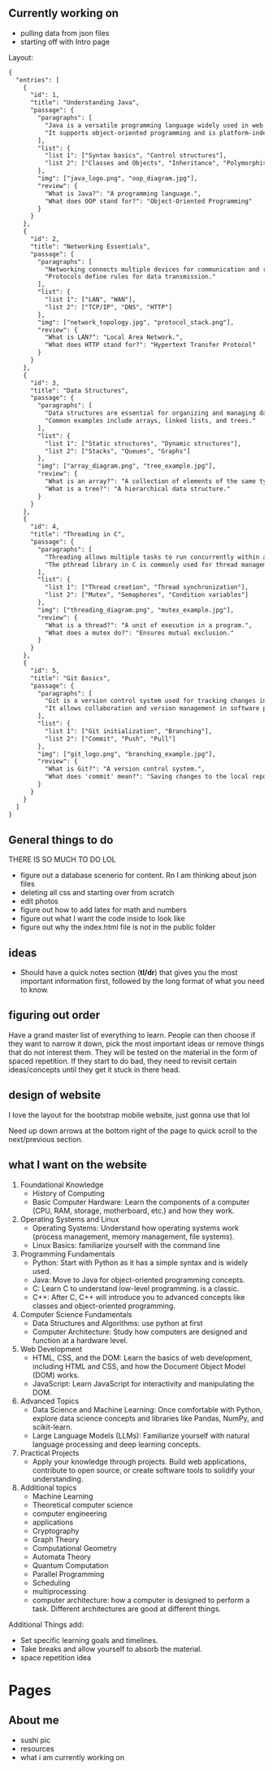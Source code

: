 ## Currently working on

- pulling data from json files
- starting off with Intro page


Layout:

```txt
{
  "entries": [
    {
      "id": 1,
      "title": "Understanding Java",
      "passage": {
        "paragraphs": [
          "Java is a versatile programming language widely used in web and application development.",
          "It supports object-oriented programming and is platform-independent."
        ],
        "list": {
          "list 1": ["Syntax basics", "Control structures"],
          "list 2": ["Classes and Objects", "Inheritance", "Polymorphism"]
        },
        "img": ["java_logo.png", "oop_diagram.jpg"],
        "review": {
          "What is Java?": "A programming language.",
          "What does OOP stand for?": "Object-Oriented Programming"
        }
      }
    },
    {
      "id": 2,
      "title": "Networking Essentials",
      "passage": {
        "paragraphs": [
          "Networking connects multiple devices for communication and resource sharing.",
          "Protocols define rules for data transmission."
        ],
        "list": {
          "list 1": ["LAN", "WAN"],
          "list 2": ["TCP/IP", "DNS", "HTTP"]
        },
        "img": ["network_topology.jpg", "protocol_stack.png"],
        "review": {
          "What is LAN?": "Local Area Network.",
          "What does HTTP stand for?": "Hypertext Transfer Protocol"
        }
      }
    },
    {
      "id": 3,
      "title": "Data Structures",
      "passage": {
        "paragraphs": [
          "Data structures are essential for organizing and managing data efficiently.",
          "Common examples include arrays, linked lists, and trees."
        ],
        "list": {
          "list 1": ["Static structures", "Dynamic structures"],
          "list 2": ["Stacks", "Queues", "Graphs"]
        },
        "img": ["array_diagram.png", "tree_example.jpg"],
        "review": {
          "What is an array?": "A collection of elements of the same type.",
          "What is a tree?": "A hierarchical data structure."
        }
      }
    },
    {
      "id": 4,
      "title": "Threading in C",
      "passage": {
        "paragraphs": [
          "Threading allows multiple tasks to run concurrently within a program.",
          "The pthread library in C is commonly used for thread management."
        ],
        "list": {
          "list 1": ["Thread creation", "Thread synchronization"],
          "list 2": ["Mutex", "Semaphores", "Condition variables"]
        },
        "img": ["threading_diagram.png", "mutex_example.jpg"],
        "review": {
          "What is a thread?": "A unit of execution in a program.",
          "What does a mutex do?": "Ensures mutual exclusion."
        }
      }
    },
    {
      "id": 5,
      "title": "Git Basics",
      "passage": {
        "paragraphs": [
          "Git is a version control system used for tracking changes in source code.",
          "It allows collaboration and version management in software projects."
        ],
        "list": {
          "list 1": ["Git initialization", "Branching"],
          "list 2": ["Commit", "Push", "Pull"]
        },
        "img": ["git_logo.png", "branching_example.jpg"],
        "review": {
          "What is Git?": "A version control system.",
          "What does 'commit' mean?": "Saving changes to the local repository."
        }
      }
    }
  ]
}


```

## General things to do

THERE IS SO MUCH TO DO LOL

- figure out a database scenerio for content. Rn I am thinking about json files
- deleting all css and starting over from scratch
- edit photos
- figure out how to add latex for math and numbers
- figure out what I want the code inside to look like
- figure out why the index.html file is not in the public folder

## ideas

- Should have a quick notes section (**tl/dr**) that gives you the most important information first, followed by the long format of what you need to know. 

## figuring out order

Have a grand master list of everything to learn. People can then choose if they want to narrow it down, pick the most important ideas or remove things that do not interest them. They will be tested on the material in the form of spaced repetition. If they start to do bad, they need to revisit certain ideas/concepts until they get it stuck in there head. 

## design of website

I love the layout for the bootstrap mobile website, just gonna use that lol

Need up down arrows at the bottom right of the page to quick scroll to the next/previous section. 

## what I want on the website

1. Foundational Knowledge
    - History of Computing
    - Basic Computer Hardware: Learn the components of a computer (CPU, RAM, storage, motherboard, etc.) and how they work. 
2. Operating Systems and Linux
    - Operating Systems: Understand how operating systems work (process management, memory management, file systems). 
    - Linux Basics: familiarize yourself with the command line
3. Programming Fundamentals
    - Python: Start with Python as it has a simple syntax and is widely used. 
    - Java: Move to Java for object-oriented programming concepts.
    - C: Learn C to understand low-level programming.  is a classic.
    - C++: After C, C++ will introduce you to advanced concepts like classes and object-oriented programming.
4. Computer Science Fundamentals
    - Data Structures and Algorithms: use python at first
    - Computer Architecture: Study how computers are designed and function at a hardware level. 
5. Web Development
    - HTML, CSS, and the DOM: Learn the basics of web development, including HTML and CSS, and how the Document Object Model (DOM) works.
    - JavaScript: Learn JavaScript for interactivity and manipulating the DOM.
6. Advanced Topics
    - Data Science and Machine Learning: Once comfortable with Python, explore data science concepts and libraries like Pandas, NumPy, and scikit-learn.
    - Large Language Models (LLMs): Familiarize yourself with natural language processing and deep learning concepts. 
7. Practical Projects
    - Apply your knowledge through projects. Build web applications, contribute to open source, or create software tools to solidify your understanding.
8. Additional topics
    - Machine Learning
    - Theoretical computer science
    - computer engineering
    - applications
    - Cryptography
    - Graph Theory
    - Computational Geometry
    - Automata Theory
    - Quantum Computation
    - Parallel Programming
    - Scheduling
    - multiprocessing
    - computer architecture: how a computer is designed to perform a task. Different architectures are good at different things. 



Additional Things add:
- Set specific learning goals and timelines.
- Take breaks and allow yourself to absorb the material.
- space repetition idea

# Pages

## About me

- sushi pic
- resources
- what i am currently working on